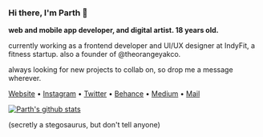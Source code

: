 ### Hi there, I'm Parth 🦕
**web and mobile app developer, and digital artist. 18 years old.** 

currently working as a frontend developer and UI/UX designer at IndyFit, a fitness startup. also a founder of @theorangeyakco.

always looking for new projects to collab on, so drop me a message wherever.

[Website](https://www.psrth.co) •
[Instagram](https://www.instagram.com/parthsharma151/) •
[Twitter](https://twitter.com/parthsharma_151) •
[Behance](https://www.behance.net/psrth) •
[Medium](https://www.medium.com/psrth) •
[Mail](mailto:parthsharma151@gmail.com)

[![Parth's github stats](https://github-readme-stats.vercel.app/api?username=psrth&show_icons=true)](https://github.com/anuraghazra/github-readme-stats)

(secretly a stegosaurus, but don't tell anyone)

